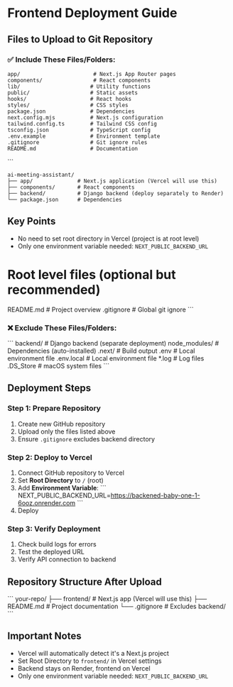 # Frontend Deployment Guide

## Files to Upload to Git Repository

### ✅ Include These Files/Folders:
```
app/                       # Next.js App Router pages
components/                # React components
lib/                      # Utility functions
public/                   # Static assets
hooks/                    # React hooks
styles/                   # CSS styles
package.json              # Dependencies
next.config.mjs           # Next.js configuration
tailwind.config.ts        # Tailwind CSS config
tsconfig.json             # TypeScript config
.env.example              # Environment template
.gitignore                # Git ignore rules
README.md                 # Documentation
```
\`\`\`
```
ai-meeting-assistant/
├── app/              # Next.js application (Vercel will use this)
├── components/       # React components
├── backend/          # Django backend (deploy separately to Render)
└── package.json      # Dependencies
```

## Key Points
- No need to set root directory in Vercel (project is at root level)
- Only one environment variable needed: `NEXT_PUBLIC_BACKEND_URL`

# Root level files (optional but recommended)
README.md                   # Project overview
.gitignore                 # Global git ignore
\`\`\`

### ❌ Exclude These Files/Folders:
\`\`\`
backend/                   # Django backend (separate deployment)
node_modules/              # Dependencies (auto-installed)
.next/                     # Build output
.env                       # Local environment file
.env.local                 # Local environment file
*.log                      # Log files
.DS_Store                  # macOS system files
\`\`\`

## Deployment Steps

### Step 1: Prepare Repository
1. Create new GitHub repository
2. Upload only the files listed above
3. Ensure `.gitignore` excludes backend directory

### Step 2: Deploy to Vercel
1. Connect GitHub repository to Vercel
2. Set **Root Directory** to `/` (root)
3. Add **Environment Variable**:
   \`\`\`
   NEXT_PUBLIC_BACKEND_URL=https://backened-baby-one-1-6ooz.onrender.com
   \`\`\`
4. Deploy

### Step 3: Verify Deployment
1. Check build logs for errors
2. Test the deployed URL
3. Verify API connection to backend

## Repository Structure After Upload
\`\`\`
your-repo/
├── frontend/              # Next.js app (Vercel will use this)
├── README.md             # Project documentation
└── .gitignore            # Excludes backend/
\`\`\`

## Important Notes
- Vercel will automatically detect it's a Next.js project
- Set Root Directory to `frontend/` in Vercel settings
- Backend stays on Render, frontend on Vercel
- Only one environment variable needed: `NEXT_PUBLIC_BACKEND_URL`
